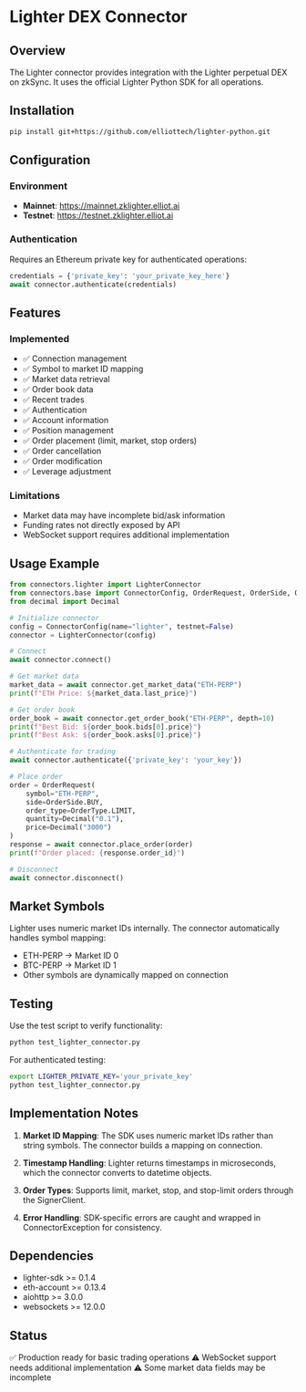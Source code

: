 # Lighter DEX Connector

## Overview
The Lighter connector provides integration with the Lighter perpetual DEX on zkSync. It uses the official Lighter Python SDK for all operations.

## Installation

```bash
pip install git+https://github.com/elliottech/lighter-python.git
```

## Configuration

### Environment
- **Mainnet**: https://mainnet.zklighter.elliot.ai
- **Testnet**: https://testnet.zklighter.elliot.ai

### Authentication
Requires an Ethereum private key for authenticated operations:
```python
credentials = {'private_key': 'your_private_key_here'}
await connector.authenticate(credentials)
```

## Features

### Implemented
- ✅ Connection management
- ✅ Symbol to market ID mapping
- ✅ Market data retrieval
- ✅ Order book data
- ✅ Recent trades
- ✅ Authentication
- ✅ Account information
- ✅ Position management
- ✅ Order placement (limit, market, stop orders)
- ✅ Order cancellation
- ✅ Order modification
- ✅ Leverage adjustment

### Limitations
- Market data may have incomplete bid/ask information
- Funding rates not directly exposed by API
- WebSocket support requires additional implementation

## Usage Example

```python
from connectors.lighter import LighterConnector
from connectors.base import ConnectorConfig, OrderRequest, OrderSide, OrderType
from decimal import Decimal

# Initialize connector
config = ConnectorConfig(name="lighter", testnet=False)
connector = LighterConnector(config)

# Connect
await connector.connect()

# Get market data
market_data = await connector.get_market_data("ETH-PERP")
print(f"ETH Price: ${market_data.last_price}")

# Get order book
order_book = await connector.get_order_book("ETH-PERP", depth=10)
print(f"Best Bid: ${order_book.bids[0].price}")
print(f"Best Ask: ${order_book.asks[0].price}")

# Authenticate for trading
await connector.authenticate({'private_key': 'your_key'})

# Place order
order = OrderRequest(
    symbol="ETH-PERP",
    side=OrderSide.BUY,
    order_type=OrderType.LIMIT,
    quantity=Decimal("0.1"),
    price=Decimal("3000")
)
response = await connector.place_order(order)
print(f"Order placed: {response.order_id}")

# Disconnect
await connector.disconnect()
```

## Market Symbols

Lighter uses numeric market IDs internally. The connector automatically handles symbol mapping:
- ETH-PERP → Market ID 0
- BTC-PERP → Market ID 1
- Other symbols are dynamically mapped on connection

## Testing

Use the test script to verify functionality:
```bash
python test_lighter_connector.py
```

For authenticated testing:
```bash
export LIGHTER_PRIVATE_KEY='your_private_key'
python test_lighter_connector.py
```

## Implementation Notes

1. **Market ID Mapping**: The SDK uses numeric market IDs rather than string symbols. The connector builds a mapping on connection.

2. **Timestamp Handling**: Lighter returns timestamps in microseconds, which the connector converts to datetime objects.

3. **Order Types**: Supports limit, market, stop, and stop-limit orders through the SignerClient.

4. **Error Handling**: SDK-specific errors are caught and wrapped in ConnectorException for consistency.

## Dependencies
- lighter-sdk >= 0.1.4
- eth-account >= 0.13.4
- aiohttp >= 3.0.0
- websockets >= 12.0.0

## Status
✅ Production ready for basic trading operations
⚠️ WebSocket support needs additional implementation
⚠️ Some market data fields may be incomplete
